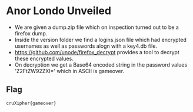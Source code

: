 # Anor Londo Unveiled
- We are given a dump.zip file which on inspection turned out to be a firefox dump.
- Inside the version folder we find a logins.json file which had encrypted usernames as well as passwords alogn with a key4.db file.
- https://github.com/unode/firefox_decrypt provides a tool to decrypt these encrypted values.
- On decryption we get a Base64 encoded string in the password values 'Z2FtZW92ZXI=' which in ASCII is gameover.


## Flag
```
cruXipher{gameover}
```
